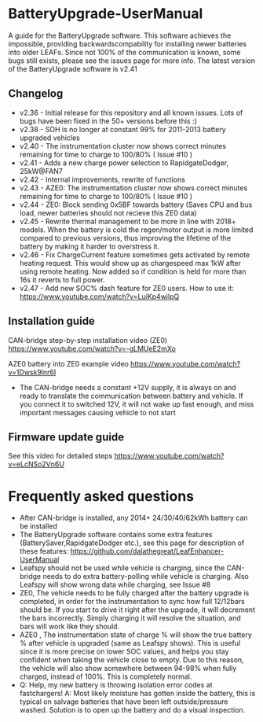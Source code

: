 # BatteryUpgrade-UserManual
A guide for the BatteryUpgrade software. This software achieves the impossible, providing backwardscompability for installing newer batteries into older LEAFs. Since not 100% of the communication is known, some bugs still exists, please see the issues page for more info. The latest version of the BatteryUpgrade software is v2.41

## Changelog
- v2.36 - Initial release for this repository and all known issues. Lots of bugs have been fixed in the 50+ versions before this :) 
- v2.38 - SOH is no longer at constant 99% for 2011-2013 battery upgraded vehicles
- v2.40 - The instrumentation cluster now shows correct minutes remaining for time to charge to 100/80% ( Issue #10 )
- v2.41 - Adds a new charge power selection to RapidgateDodger, 25kW@FAN7
- v2.42 - Internal improvements, rewrite of functions
- v2.43 - AZE0: The instrumentation cluster now shows correct minutes remaining for time to charge to 100/80% ( Issue #10 )
- v2.44 - ZE0: Block sending 0x5BF towards battery (Saves CPU and bus load, newer batteries should not recieve this ZE0 data)
- v2.45 - Rewrite thermal management to be more in line with 2018+ models. When the battery is cold the regen/motor output is more limited compared to previous versions, thus improving the lifetime of the battery by making it harder to overstress it.
- v2.46 - Fix ChargeCurrent feature sometimes gets activated by remote heating request. This would show up as chargespeed max 1kW after using remote heating. Now added so if condition is held for more than 16s it reverts to full power.
- v2.47 - Add new SOC% dash feature for ZE0 users. How to use it: https://www.youtube.com/watch?v=LuiKp4wjlpQ

## Installation guide
CAN-bridge step-by-step installation video (ZE0) https://www.youtube.com/watch?v=-gLMUeE2mXo

AZE0 battery into ZE0 example video https://www.youtube.com/watch?v=1Dwsk9lnr6I

 - The CAN-bridge needs a constant +12V supply, it is always on and ready to translate the communication between battery and vehicle. If you connect it to switched 12V, it will not wake up fast enough, and miss important messages causing vehicle to not start

## Firmware update guide
See this video for detailed steps https://www.youtube.com/watch?v=eLcNSo2Vn6U

# Frequently asked questions
 - After CAN-bridge is installed, any 2014+ 24/30/40/62kWh battery can be installed
 - The BatteryUpgrade software contains some extra features (BatterySaver,RapidgateDodger etc.), see this page for description of these features: https://github.com/dalathegreat/LeafEnhancer-UserManual
 - Leafspy should not be used while vehicle is charging, since the CAN-bridge needs to do extra battery-polling while vehicle is charging. Also Leafspy will show wrong data while charging, see Issue #8
 - ZE0, The vehicle needs to be fully charged after the battery upgrade is completed, in order for the instrumentation to sync how full 12/12bars should be. If you start to drive it right after the upgrade, it will decrement the bars incorrectly. Simply charging it will resolve the situation, and bars will work like they should.
 - AZE0 , The instrumentation state of charge % will show the true battery % after vehicle is upgraded (same as Leafspy shows). This is useful since it is more precise on lower SOC values, and helps you stay confident when taking the vehicle close to empty. Due to this reason, the vehicle will also show somewhere between 94-98% when fully charged, instead of 100%. This is completely normal.
 - Q: Help, my new battery is throwing isolation error codes at fastchargers! A: Most likely moisture has gotten inside the battery, this is typical on salvage batteries that have been left outside/pressure washed. Solution is to open up the battery and do a visual inspection.
